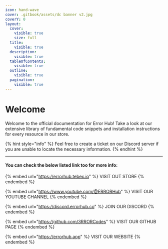 ```yaml
---
icon: hand-wave
cover: .gitbook/assets/dc banner v2.jpg
coverY: 0
layout:
  cover:
    visible: true
    size: full
  title:
    visible: true
  description:
    visible: true
  tableOfContents:
    visible: true
  outline:
    visible: true
  pagination:
    visible: true
---
```


# Welcome

Welcome to the official documentation for Error Hub! Take a look at our extensive library of fundamental code snippets and installation instructions for every resource in our store.

{% hint style="info" %}
Feel free to create a ticket on our Discord server if you are unable to locate the necessary information.
{% endhint %}

***

#### You can check the below listed link too for more info:

{% embed url="https://errorhub.tebex.io" %}
VISIT OUT STORE
{% endembed %}

{% embed url="https://www.youtube.com/@ERRORHub" %}
VISIT OUR YOUTUBE CHANNEL
{% endembed %}

{% embed url="https://discord.errorhub.co" %}
JOIN OUR DISCORD
{% endembed %}

{% embed url="https://github.com/3RRORCodes" %}
VISIT OUR GITHUB PAGE
{% endembed %}

{% embed url="https://errorhub.app" %}
VISIT OUR WEBSITE
{% endembed %}

